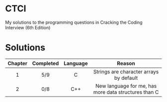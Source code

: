 # CTCI
My solutions to the programming questions in Cracking the Coding Interview (6th Edition) 

# Solutions
| Chapter | Completed | Language |                         Reason                       |
|:-------:|:---------:|:--------:|:----------------------------------------------------:|
|    1    |    5/9    |     C    | Strings are character arrays by default              |
|    2    |    0/8    |    C++   | New language for me, has more data structures than C |
